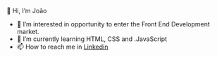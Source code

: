 👋 Hi, I’m João
- 👀 I’m interested in opportunity to enter the Front End Development market.
- 🌱 I’m currently learning HTML, CSS and .JavaScript
- 📫 How to reach me in [Linkedin](https://www.linkedin.com/in/joaocosta123/)

<!---
JOAOSC17/JOAOSC17 is a ✨ special ✨ repository because its `README.md` (this file) appears on your GitHub profile.
You can click the Preview link to take a look at your changes.
--->
